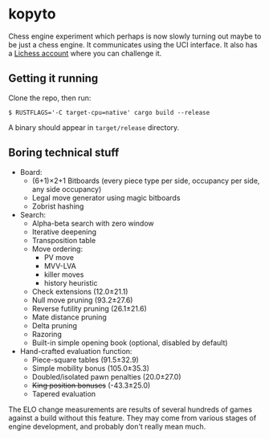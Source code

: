 # kopyto

Chess engine experiment which perhaps is now slowly turning out maybe to
be just a chess  engine. It communicates using the UCI interface. It also
has a [Lichess account](https://lichess.org/@/kopyto_dev) where you can
challenge it.

## Getting it running

Clone the repo, then run:

```shell
$ RUSTFLAGS='-C target-cpu=native' cargo build --release
```

A binary should appear in `target/release` directory.

## Boring technical stuff

* Board:
    * (6+1)×2+1 Bitboards (every piece type per side, occupancy per
      side, any side occupancy)
    * Legal move generator using magic bitboards
    * Zobrist hashing
* Search:
    * Alpha-beta search with zero window
    * Iterative deepening
    * Transposition table
    * Move ordering:
        * PV move
        * MVV-LVA
        * killer moves
        * history heuristic
    * Check extensions (12.0±21.1)
    * Null move pruning (93.2±27.6)
    * Reverse futility pruning (26.1±21.6)
    * Mate distance pruning
    * Delta pruning
    * Razoring
    * Built-in simple opening book (optional, disabled by default)
* Hand-crafted evaluation function:
    * Piece-square tables (91.5±32.9)
    * Simple mobility bonus (105.0±35.3)
    * Doubled/isolated pawn penalties (20.0±27.0)
    * ~~King position bonuses~~ (-43.3±25.0)
    * Tapered evaluation

The ELO change measurements are results of several hundreds of games
against a build without this feature. They may come from various stages
of engine development, and probably don't really mean much.
